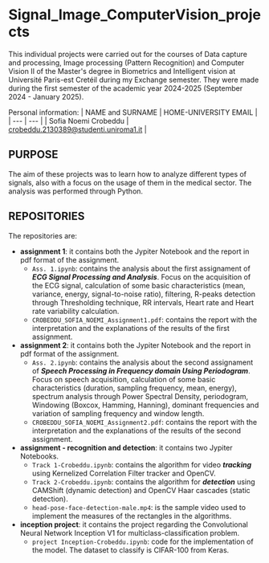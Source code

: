 # Signal_Image_ComputerVision_projects

This individual projects were carried out for the courses of Data capture and processing, Image processing (Pattern Recognition) and Computer Vision II of the Master's degree in Biometrics and Intelligent vision at Université Paris-est Cretéil during my Exchange semester. They were made during the first semester of the academic year 2024-2025 (September 2024 - January 2025).

Personal information:
| NAME and SURNAME | HOME-UNIVERSITY EMAIL |
| --- | --- |
| Sofia Noemi Crobeddu | crobeddu.2130389@studenti.uniroma1.it | 

## PURPOSE

The aim of these projects was to learn how to analyze different types of signals, also with a focus on the usage of them in the medical sector. The analysis was performed through Python.

## REPOSITORIES

The repositories are:
- **assignment 1**: it contains both the Jypiter Notebook and the report in pdf format of the assignment.
  - `Ass. 1.ipynb`: contains the analysis about the first assignament of ***ECG Signal Processing and Analysis***. Focus on the acquisition of the ECG signal, calculation of some basic characteristics (mean, variance, energy, signal-to-noise ratio), filtering, R-peaks detection through Thresholding technique, RR intervals, Heart rate and Heart rate variability calculation. 
  - `CROBEDDU_SOFIA_NOEMI_Assignment1.pdf`: contains the report with the interpretation and the explanations of the results of the first assignment.
- **assignment 2**: it contains both the Jypiter Notebook and the report in pdf format of the assignment.
  - `Ass. 2.ipynb`: contains the analysis about the second assignament of ***Speech Processing in Frequency domain Using Periodogram***. Focus on speech acquisition, calculation of some basic characteristics (duration, sampling frequency, mean, energy), spectrum analysis through Power Spectral Density, periodogram, Windowing (Boxcox, Hamming, Hanning), dominant frequencies and variation of sampling frequency and window length.
  - `CROBEDDU_SOFIA_NOEMI_Assignment2.pdf`: contains the report with the interpretation and the explanations of the results of the second assignment.
- **assignment - recognition and detection**: it contains two Jypiter Notebooks.
  - `Track 1-Crobeddu.ipynb`: contains the algorithm for video ***tracking*** using Kernelized Correlation Filter tracker and OpenCV.
  - `Track 2-Crobeddu.ipynb`: contains the algorithm for ***detection*** using CAMShift (dynamic detection) and OpenCV Haar cascades (static detection).
  - `head-pose-face-detection-male.mp4`: is the sample video used to implement the measures of the rectangles in the algorithms.
- **inception project**: it contains the project regarding the Convolutional Neural Network Inception V1 for multiclass-classification problem.
  - `project Inception-Crobeddu.ipynb`: code for the implementation of the model. The dataset to classify is CIFAR-100 from Keras.
